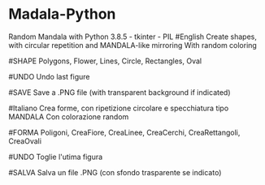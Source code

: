# Madala-Python
Random Mandala with Python 3.8.5 - tkinter - PIL
#English
Create shapes, with circular repetition and MANDALA-like mirroring
With random coloring

#SHAPE
Polygons, Flower, Lines, Circle, Rectangles, Oval

#UNDO
Undo last figure

#SAVE
Save a .PNG file (with transparent background if indicated)

#Italiano
Crea forme, con ripetizione circolare e specchiatura tipo MANDALA
Con colorazione random 

#FORMA
Poligoni, CreaFiore, CreaLinee, CreaCerchi, CreaRettangoli, CreaOvali

#UNDO
Toglie l'utima figura

#SALVA
Salva un file .PNG (con sfondo trasparente se indicato)
